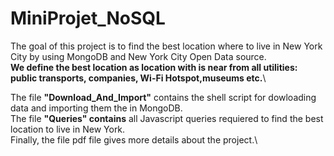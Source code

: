 # MiniProjet_NoSQL
The goal of this project is to find the best location where to live in New York City by using MongoDB and New York City Open Data source.\
**We define the best location as location with is near from all utilities: public transports, companies, Wi-Fi Hotspot,museums etc.**\

The file **"Download_And_Import"** contains the shell script for dowloading data and importing them the in MongoDB.\
The file **"Queries" contains** all Javascript queries requiered to find the best location to live in New York.\
Finally, the file pdf file gives more details about the project.\
